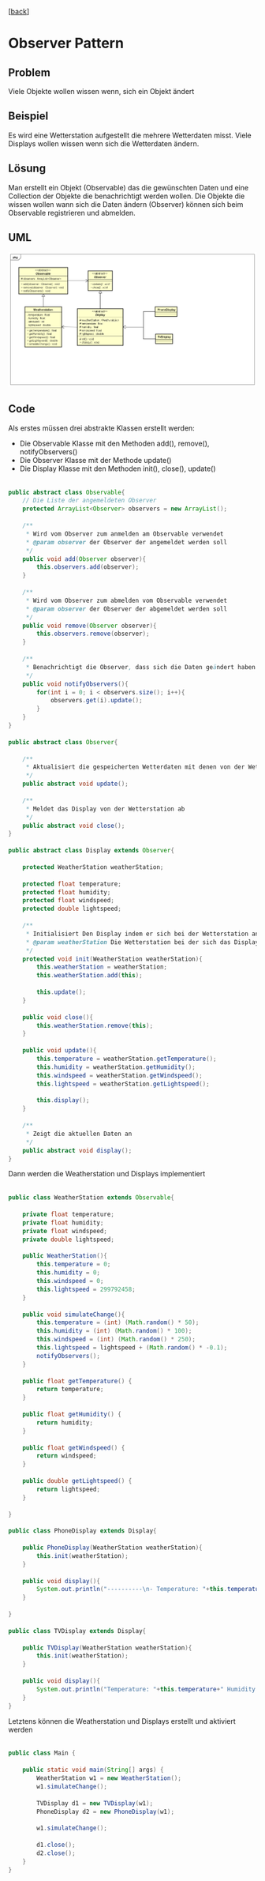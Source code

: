 [[back](../README.md)]

# Observer Pattern

## Problem

Viele Objekte wollen wissen wenn, sich ein Objekt ändert

## Beispiel

Es wird eine Wetterstation aufgestellt die mehrere Wetterdaten misst. Viele Displays wollen wissen wenn sich die Wetterdaten ändern.

## Lösung

Man erstellt ein Objekt (Observable) das die gewünschten Daten und eine Collection der Objekte die benachrichtigt werden wollen. Die Objekte die wissen wollen wann sich die Daten ändern (Observer) können sich beim Observable registrieren und abmelden.

## UML
![Observer UML-Diagramm](ObserverUML.png "Observer")
## Code

Als erstes müssen drei abstrakte Klassen erstellt werden:

* Die Observable Klasse mit den Methoden add(), remove(), notifyObservers()
* Die Observer Klasse mit der Methode update()
* Die Display Klasse mit den Methoden init(), close(), update()

```java

public abstract class Observable{
    // Die Liste der angemeldeten Observer
    protected ArrayList<Observer> observers = new ArrayList();

    /**
     * Wird vom Observer zum anmelden am Observable verwendet
     * @param observer der Observer der angemeldet werden soll
     */
    public void add(Observer observer){
        this.observers.add(observer);
    }

    /**
     * Wird vom Observer zum abmelden vom Observable verwendet
     * @param observer der Observer der abgemeldet werden soll
     */
    public void remove(Observer observer){
        this.observers.remove(observer);
    }

    /**
     * Benachrichtigt die Observer, dass sich die Daten geändert haben
     */
    public void notifyObservers(){
        for(int i = 0; i < observers.size(); i++){
            observers.get(i).update();
        }
    }
}

public abstract class Observer{

    /**
     * Aktualisiert die gespeicherten Wetterdaten mit denen von der Wetterstation
     */
    public abstract void update();

    /**
     * Meldet das Display von der Wetterstation ab
     */
    public abstract void close();
}

public abstract class Display extends Observer{

    protected WeatherStation weatherStation;

    protected float temperature;
    protected float humidity;
    protected float windspeed;
    protected double lightspeed;

    /**
     * Initialisiert Den Display indem er sich bei der Wetterstation anmeldet und die aktuellen Daten anzeigt
     * @param weatherStation Die Wetterstation bei der sich das Display anmelden soll
     */
    protected void init(WeatherStation weatherStation){
        this.weatherStation = weatherStation;
        this.weatherStation.add(this);

        this.update();
    }

    public void close(){
        this.weatherStation.remove(this);
    }

    public void update(){
        this.temperature = weatherStation.getTemperature();
        this.humidity = weatherStation.getHumidity();
        this.windspeed = weatherStation.getWindspeed();
        this.lightspeed = weatherStation.getLightspeed();

        this.display();
    }

    /**
     * Zeigt die aktuellen Daten an
     */
    public abstract void display();
}


```

Dann werden die  Weatherstation und Displays implementiert

```java

public class WeatherStation extends Observable{

    private float temperature;
    private float humidity;
    private float windspeed;
    private double lightspeed;

    public WeatherStation(){
        this.temperature = 0;
        this.humidity = 0;
        this.windspeed = 0;
        this.lightspeed = 299792458;
    }

    public void simulateChange(){
        this.temperature = (int) (Math.random() * 50);
        this.humidity = (int) (Math.random() * 100);
        this.windspeed = (int) (Math.random() * 250);
		this.lightspeed = lightspeed + (Math.random() * -0.1);
        notifyObservers();
    }

    public float getTemperature() {
        return temperature;
    }

    public float getHumidity() {
        return humidity;
    }

    public float getWindspeed() {
        return windspeed;
    }

    public double getLightspeed() {
        return lightspeed;
    }

}

public class PhoneDisplay extends Display{

    public PhoneDisplay(WeatherStation weatherStation){
        this.init(weatherStation);
    }

    public void display(){
        System.out.println("----------\n- Temperature: "+this.temperature+"\n- Humidity: "+this.humidity+"\n- Windspeed: "+this.windspeed+"\n- Lightspeed: "+this.lightspeed+"\n----------");
    }

}

public class TVDisplay extends Display{

    public TVDisplay(WeatherStation weatherStation){
        this.init(weatherStation);
    }

    public void display(){
        System.out.println("Temperature: "+this.temperature+" Humidity: "+this.humidity+" Windspeed: "+this.windspeed+" Lightspeed: "+this.lightspeed);
    }
}

```

Letztens können die Weatherstation und Displays erstellt und aktiviert werden

```java

public class Main {

    public static void main(String[] args) {
        WeatherStation w1 = new WeatherStation();
        w1.simulateChange();

        TVDisplay d1 = new TVDisplay(w1);
        PhoneDisplay d2 = new PhoneDisplay(w1);

        w1.simulateChange();

        d1.close();
        d2.close();
    }
}

```
